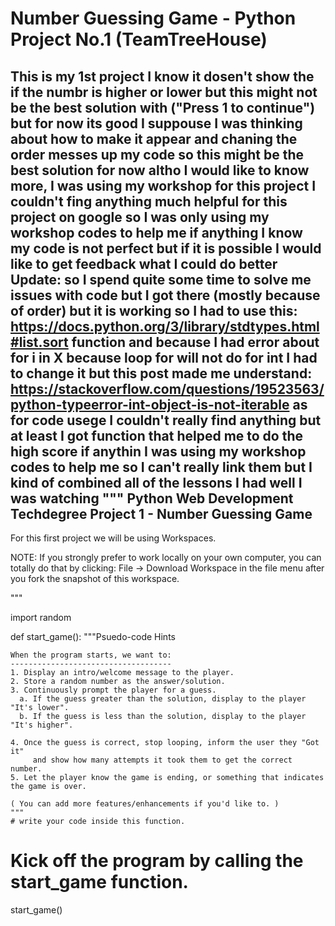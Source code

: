 # Number Guessing Game - Python Project No.1 (TeamTreeHouse)
 
This is my 1st project
I know it dosen't show the if the numbr is higher or lower but this might not be the best solution with ("Press 1 to continue") 
but for now its good I suppouse I was thinking about how to make it appear and chaning the order messes up my code so this might be the 
best solution for now altho I would like to know more,
I was using my workshop for this project I couldn't fing anything much helpful for this project on google
so I was only using my workshop codes to help me if anything
I know my code is not perfect but if it is possible I would like to get feedback what I could do better
Update:
so I spend quite some time to solve me issues with code but I got there (mostly because of order) but it is working so I had to use this:
https://docs.python.org/3/library/stdtypes.html#list.sort 
function and because I had error about for i in X because loop for will not do for int I had to change it but this post made me understand:
https://stackoverflow.com/questions/19523563/python-typeerror-int-object-is-not-iterable
as for code usege I couldn't really find anything but at least I got function that helped me to do the high score if anythin I was using my workshop codes to help me so I can't really link them but I kind of combined all of the lessons I had well I was watching
"""
Python Web Development Techdegree
Project 1 - Number Guessing Game
--------------------------------

For this first project we will be using Workspaces. 

NOTE: If you strongly prefer to work locally on your own computer, you can totally do that by clicking: File -> Download Workspace in the file menu after you fork the snapshot of this workspace.

"""

import random


def start_game():
    """Psuedo-code Hints
    
    When the program starts, we want to:
    ------------------------------------
    1. Display an intro/welcome message to the player.
    2. Store a random number as the answer/solution.
    3. Continuously prompt the player for a guess.
      a. If the guess greater than the solution, display to the player "It's lower".
      b. If the guess is less than the solution, display to the player "It's higher".
    
    4. Once the guess is correct, stop looping, inform the user they "Got it"
         and show how many attempts it took them to get the correct number.
    5. Let the player know the game is ending, or something that indicates the game is over.
    
    ( You can add more features/enhancements if you'd like to. )
    """
    # write your code inside this function.



# Kick off the program by calling the start_game function.
start_game()
     
